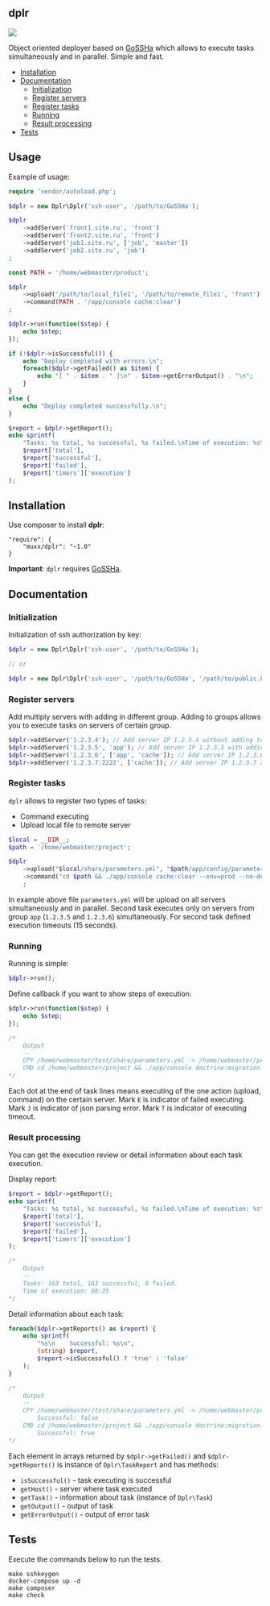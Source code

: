 ## dplr

![](https://github.com/muxx/dplr/workflows/CI/badge.svg)

Object oriented deployer based on [GoSSHa](https://github.com/YuriyNasretdinov/GoSSHa) which allows to execute tasks simultaneously and in parallel. Simple and fast. 

* [Installation](#installation)
* [Documentation](#documentation)
    * [Initialization](#initialization)
    * [Register servers](#register-servers)
    * [Register tasks](#register-tasks)
    * [Running](#running)
    * [Result processing](#result-processing)
* [Tests](#tests)

## Usage

Example of usage:
```php
require 'vendor/autoload.php';

$dplr = new Dplr\Dplr('ssh-user', '/path/to/GoSSHa');

$dplr
    ->addServer('front1.site.ru', 'front')
    ->addServer('front2.site.ru', 'front')
    ->addServer('job1.site.ru', ['job', 'master'])
    ->addServer('job2.site.ru', 'job')
;

const PATH = '/home/webmaster/product';

$dplr
    ->upload('/path/to/local_file1', '/path/to/remote_file1', 'front')
    ->command(PATH . '/app/console cache:clear')
;

$dplr->run(function($step) {
    echo $step;
});

if (!$dplr->isSuccessful()) {
    echo "Deploy completed with errors.\n";
    foreach($dplr->getFailed() as $item) {
        echo "[ " . $item . " ]\n" . $item->getErrorOutput() . "\n";
    }
}
else {
    echo "Deploy completed successfully.\n";
}

$report = $dplr->getReport();
echo sprintf(
    "Tasks: %s total, %s successful, %s failed.\nTime of execution: %s\n",
    $report['total'],
    $report['successful'],
    $report['failed'],
    $report['timers']['execution']
);
```
<a name="installation"></a>
## Installation

Use composer to install **dplr**:
```
"require": {
    "muxx/dplr": "~1.0"
}
```
**Important**: `dplr` requires [GoSSHa](https://github.com/YuriyNasretdinov/GoSSHa).

<a name="documentation"></a>
## Documentation

<a name="initialization"></a>
### Initialization

Initialization of ssh authorization by key:
```php
$dplr = new Dplr\Dplr('ssh-user', '/path/to/GoSSHa');

// or

$dplr = new Dplr\Dplr('ssh-user', '/path/to/GoSSHa', '/path/to/public.key');
```

<a name="register-servers"></a>
### Register servers

Add multiply servers with adding in different group. Adding to groups allows you to execute tasks on servers of certain group.
```php
$dplr->addServer('1.2.3.4'); // Add server IP 1.2.3.4 without adding to group
$dplr->addServer('1.2.3.5', 'app'); // Add server IP 1.2.3.5 with adding to group 'app'
$dplr->addServer('1.2.3.6', ['app', 'cache']); // Add server IP 1.2.3.6 with adding to groups 'app' and 'cache'
$dplr->addServer('1.2.3.7:2222', ['cache']); // Add server IP 1.2.3.7 and ssh port 2222 with adding to group 'cache'
```

<a name="register-tasks"></a>
### Register tasks

`dplr` allows to register two types of tasks:
- Command executing
- Upload local file to remote server

```php
$local = __DIR__;
$path = '/home/webmaster/project';

$dplr
    ->upload("$local/share/parameters.yml", "$path/app/config/parameters.yml")
    ->command("cd $path && ./app/console cache:clear --env=prod --no-debug", 'app', 15)
    ;
```

In example above file `parameters.yml` will be upload on all servers simultaneously and in parallel. Second task executes only on servers from group `app` (`1.2.3.5` and `1.2.3.6`) simultaneously. For second task defined execution timeouts (15 seconds).

<a name="running"></a>
### Running

Running is simple:
```php
$dplr->run();
```

Define callback if you want to show steps of execution:
```php
$dplr->run(function($step) {
    echo $step;
});

/*
    Output
    --
    CPY /home/webmaster/test/share/parameters.yml -> /home/webmaster/project/app/config/parameters.yml ..T.
    CMD cd /home/webmaster/project && ./app/console doctrine:migration:migrate --env=prod --no-debug .E
*/
```

Each dot at the end of task lines means executing of the one action (upload, command) on the certain server. Mark `E` is indicator of failed executing. Mark `J` is indicator of json parsing error. Mark `T` is indicator of executing timeout.

<a name="result-processing"></a>
### Result processing

You can get the execution review or detail information about each task execution.

Display report:

```php
$report = $dplr->getReport();
echo sprintf(
    "Tasks: %s total, %s successful, %s failed.\nTime of execution: %s\n",
    $report['total'],
    $report['successful'],
    $report['failed'],
    $report['timers']['execution']
);

/*
    Output
    --
    Tasks: 163 total, 163 successful, 0 failed.
    Time of execution: 08:25
*/
```

Detail information about each task:
```php
foreach($dplr->getReports() as $report) {
    echo sprintf(
        "%s\n    Successful: %s\n",
        (string) $report,
        $report->isSuccessful() ? 'true' : 'false'
    );
}

/*
    Output
    --
    CPY /home/webmaster/test/share/parameters.yml -> /home/webmaster/project/app/config/parameters.yml | 54.194.27.92
        Successful: false
    CMD cd /home/webmaster/project && ./app/console doctrine:migration:migrate --env=prod --no-debug | 54.194.27.92
        Successful: true
*/
```

Each element in arrays returned by `$dplr->getFailed()` and `$dplr->getReports()` is instance of `Dplr\TaskReport` and has methods:
- `isSuccessful()` - task executing is successful
- `getHost()` - server where task executed
- `getTask()` - information about task (instance of `Dplr\Task`)
- `getOutput()` - output of task
- `getErrorOutput()` - output of error task

## Tests

Execute the commands below to run the tests.

```shell script
make sshkeygen
docker-compose up -d
make composer
make check
```

